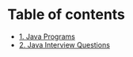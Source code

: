 # Table of contents

* [1. Java Programs](README.md)
* [2. Java Interview Questions](2.-java-interview-questions.md)
